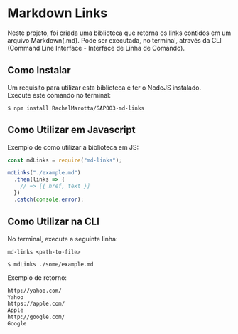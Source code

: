 # Markdown Links  

Neste projeto, foi criada uma biblioteca que retorna os links contidos em um arquivo Markdown(.md).
Pode ser executada, no terminal, através da CLI (Command Line Interface - Interface de Linha de Comando).

## Como Instalar    
Um requisito para utilizar esta biblioteca é ter o NodeJS instalado.     
Execute este comando no terminal:  

`$ npm install RachelMarotta/SAP003-md-links`  

## Como Utilizar em Javascript  

Exemplo de como utilizar a biblioteca em JS:  

```js
const mdLinks = require("md-links");

mdLinks("./example.md")
  .then(links => {
    // => [{ href, text }]
  })  
  .catch(console.error);
  ```

## Como Utilizar na CLI   

No terminal, execute a seguinte linha:  

`md-links <path-to-file>`  

`$ mdLinks ./some/example.md`

Exemplo de retorno:

```sh
http://yahoo.com/          
Yahoo   
https://apple.com/     
Apple    
http://google.com/     
Google
```









